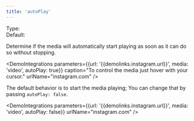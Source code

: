 ```yaml
---
title: 'autoPlay'
---
```


Type: <Type children='<boolean>'/><br/>
Default: <Type children='true'/>

Determine if the media will automatically start playing as soon as it can do so without stopping.

<DemoIntegrations parameters={{url: '{{demolinks.instagram.url}}', media: 'video', autoPlay: true}} caption="To control the media just hover with your cursor." urlName="instagram.com" />

The default behavior is to start the media playing; You can change that by passing `autoPlay: false`.

<DemoIntegrations parameters={{url: '{{demolinks.instagram.url}}', media: 'video', autoPlay: false}} urlName="instagram.com" />

